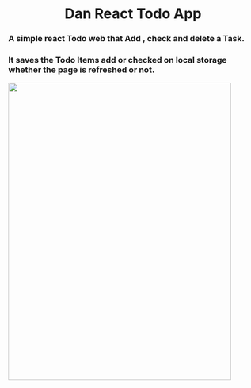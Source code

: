 <h1 align=center>Dan React Todo App</h1>

### A simple react Todo web that Add , check and delete a Task.

### It saves the Todo Items add or checked on local storage whether the page is refreshed or not.  

<img src="https://github.com/da-nn-yy/DanyReactToDo/assets/127424822/6df481d3-b92d-44ca-8e8d-d0bdd8ab07b6" height="600" width="450" align="center"/>


